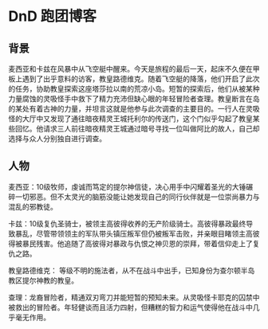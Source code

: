 # DnD 跑团博客

## 背景
麦西亚和卡兹在风暴中从飞空艇中醒来。今天是旅程的最后一天，起床不久便在甲板上遇到了出乎意料的访客，教皇路德维克。随着飞空艇的降落，他们开启了此次的任务，协助教皇探索这座塔莎拉以南的荒凉小岛。短暂的探索后，他们从被某种力量腐蚀的灵吸怪手中救下了精力充沛但缺心眼的年轻冒险者查理。教皇断言在岛的某处有着古神的力量，并坦言这就是他参与此次调查的主要目的。一行人在灵吸怪的大厅中又发现了通往暗夜精灵王城托利尔的传送门，这个门似乎勾起了教皇某些回忆。他请求三人前往暗夜精灵王城通过暗号寻找一位叫做阿比的故人，自己却选择与众人分别独自进行调查。

## 人物
麦西亚：10级牧师，虔诚而笃定的提尔神信徒，决心用手中闪耀着圣光的大锤碾碎一切邪恶。但不太灵光的脑筋没能让她发现自己的同行伙伴就是一位崇尚暴力与混乱的邪教徒。

卡兹：10级复仇圣骑士，被领主高彼得收养的无产阶级骑士。高彼得暴政最终导致暴乱，尽管带领领主的军队带头镇压叛军但仍被叛军击败，并亲眼目睹领主高彼得被暴民残害。他追随了高彼得对暴政与仇恨之神贝恩的崇拜，带着信仰走上了复仇之路。

教皇路德维克： 等级不明的施法者，从不在战斗中出手，已知身份为查尔顿半岛教区提尔神教的教皇。

查理：龙裔冒险者，精通双刃弯刀并能短暂的预知未来。从灵吸怪卡耶克的囚禁中被救出的冒险者。年轻健谈而且活力四射，但糟糕的智力和运气使得他在战斗中几乎毫无作用。
